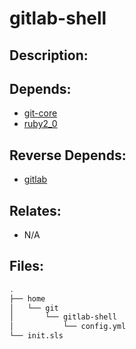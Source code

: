 # gitlab-shell

## Description:



## Depends:

  -  [git-core](/salt/git-core)
  -  [ruby2_0](/salt/ruby2_0)

## Reverse Depends:

  -  [gitlab](/salt/gitlab)

## Relates:

  -  N/A

## Files:

```bash
.
├── home
│   └── git
│       └── gitlab-shell
│           └── config.yml
└── init.sls
```
